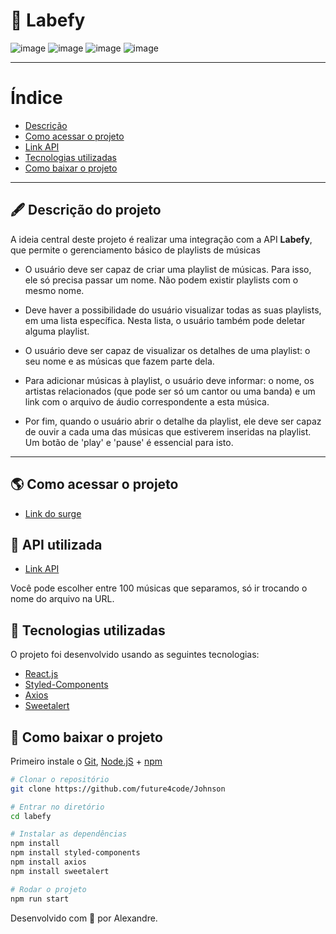 
#  🎵 Labefy

![image](https://user-images.githubusercontent.com/71138743/130374856-62e442a3-19a4-4852-ace2-a0f0a5a504b1.png)
![image](https://user-images.githubusercontent.com/71138743/130374901-fffbc171-71ca-4750-a384-17a8c16beaf6.png)
![image](https://user-images.githubusercontent.com/71138743/130374915-152c5833-8dd8-4ba3-b150-27241b67ac59.png)
![image](https://user-images.githubusercontent.com/71138743/130374948-2e46e2e8-7237-48bf-a982-b712b4a395cc.png)

---


# Índice

- [Descrição](#-descrição-do-projeto)
- [Como acessar o projeto](#-como-acessar-o-projeto)
- [Link API](#-API-utilizada)
- [Tecnologias utilizadas](#-tecnologias-utilizadas)
- [Como baixar o projeto](#-como-baixar-o-projeto)

---

## 🖋 Descrição do projeto

A ideia central deste projeto é realizar uma integração com a API **Labefy**, que permite o gerenciamento básico de playlists de músicas

-   O usuário deve ser capaz de criar uma playlist de músicas. Para isso, ele só precisa passar um nome. Não podem existir playlists com o mesmo nome.

-   Deve haver a possibilidade do usuário visualizar todas as suas playlists, em uma lista específica. Nesta lista, o usuário também pode deletar alguma playlist.

-   O usuário deve ser capaz de visualizar os detalhes de uma playlist: o seu nome e as músicas que fazem parte dela.

-   Para adicionar músicas à playlist, o usuário deve informar: o nome, os artistas relacionados (que pode ser só um cantor ou uma banda) e um link com o arquivo de áudio correspondente a esta música.

- Por fim, quando o usuário abrir o detalhe da playlist, ele deve ser capaz de ouvir a cada uma das músicas que estiverem inseridas na playlist. Um botão de 'play' e 'pause' é essencial para isto.

---

## 🌎 Como acessar o projeto

- [Link do surge](http://naughty-growth.surge.sh/)

## 🎼 API utilizada

- [Link API](http://spoti4.future4.com.br/1.mp3)

Você pode escolher entre 100 músicas que separamos, só ir trocando o nome do arquivo na URL.


## 🚀 Tecnologias utilizadas

O projeto foi desenvolvido usando as seguintes tecnologias:

- [React.js](https://pt-br.reactjs.org/docs/getting-started.html)
- [Styled-Components](https://styled-components.com/docs)
- [Axios](https://axios-http.com/ptbr/docs/intro)
- [Sweetalert](https://sweetalert.js.org/docs/)

## 💾 Como baixar o projeto

Primeiro instale o [Git](https://git-scm.com/), [Node.jS](https://nodejs.org/pt-br/download/) + [npm](https://www.npmjs.com/get-npm)
```bash
# Clonar o repositório
git clone https://github.com/future4code/Johnson

# Entrar no diretório
cd labefy

# Instalar as dependências
npm install
npm install styled-components
npm install axios
npm install sweetalert

# Rodar o projeto
npm run start
```
Desenvolvido com 💙 por Alexandre.
